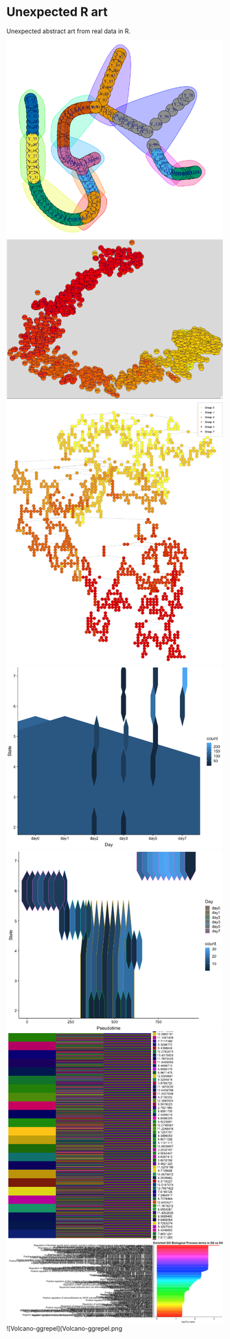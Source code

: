 # Unexpected R art
Unexpected abstract art from real data in R.

![igraph](modern_art.png)
![txgraph](txgraph.png)
![celltree](celltree.grouping.png)
![geom_hex](geom_hex.png)
![geom_hex](geom_hex2.png)
![complex_heatmap](complexheatmap.png)
![FridayFeeling](FridayFeeling.png)
![Volcano-ggrepel](Volcano-ggrepel.png
